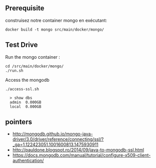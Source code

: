 

## Prerequisite

construisez notre container mongo en exécutant: 

`docker build -t mongo src/main/docker/mongo/`

## Test Drive

Run the mongo container :

    cd /src/main/docker/mongo/
    ./run.sh

Access the mongodb    

    ./access-ssl.sh

      > show dbs
      admin  0.000GB
      local  0.000GB
      

## pointers

* http://mongodb.github.io/mongo-java-driver/3.0/driver/reference/connecting/ssl/?_ga=1.122423051.1001600813.1475930911
* http://pauldone.blogspot.ro/2014/09/java-to-mongodb-ssl.html
* https://docs.mongodb.com/manual/tutorial/configure-x509-client-authentication/